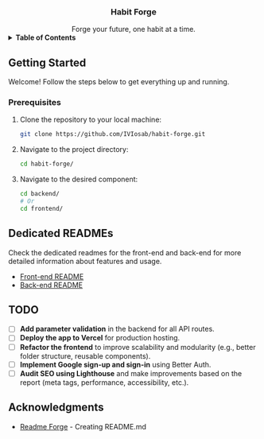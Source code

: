<h3 align="center">Habit Forge</h3>

<div align="center">Forge your future, one habit at a time.</div>

<details>

<summary><strong>Table of Contents</strong></summary>

- [Getting Started](#getting-started)
  - [Prerequisites](#prerequisites)
- [Dedicated READMEs](#dedicated-readmes)
- [TODO](#todo)
- [Acknowledgments](#acknowledgments)

</details>

## Getting Started

Welcome! Follow the steps below to get everything up and running.

### Prerequisites

1. Clone the repository to your local machine:
   ```bash
   git clone https://github.com/IVIosab/habit-forge.git
   ```
2. Navigate to the project directory:
   ```bash
   cd habit-forge/
   ```
3. Navigate to the desired component:
   ```bash
   cd backend/
   # Or
   cd frontend/
   ```

## Dedicated READMEs

Check the dedicated readmes for the front-end and back-end for more detailed information about features and usage.

- [Front-end README](https://github.com/IVIosab/habit-forge/blob/main/frontend/README.md)
- [Back-end README](https://github.com/IVIosab/habit-forge/blob/main/backend/README.md)

## TODO

- [ ] **Add parameter validation** in the backend for all API routes.
- [ ] **Deploy the app to Vercel** for production hosting.
- [ ] **Refactor the frontend** to improve scalability and modularity (e.g., better folder structure, reusable components).
- [ ] **Implement Google sign-up and sign-in** using Better Auth.
- [ ] **Audit SEO using Lighthouse** and make improvements based on the report (meta tags, performance, accessibility, etc.).

## Acknowledgments

- [Readme Forge](https://readme-forge.github.io) - Creating README.md

